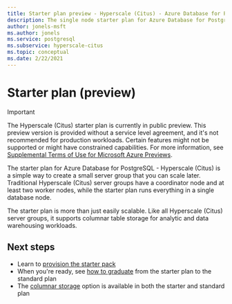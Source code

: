 ```yaml
---
title: Starter plan preview - Hyperscale (Citus) - Azure Database for PostgreSQL
description: The single node starter plan for Azure Database for PostgreSQL - Hyperscale (Citus)
author: jonels-msft
ms.author: jonels
ms.service: postgresql
ms.subservice: hyperscale-citus
ms.topic: conceptual
ms.date: 2/22/2021
---
```


# Starter plan (preview)

> [!IMPORTANT]
> The Hyperscale (Citus) starter plan is currently in public preview.  This
> preview version is provided without a service level agreement, and it's not
> recommended for production workloads. Certain features might not be supported
> or might have constrained capabilities.  For more information, see
> [Supplemental Terms of Use for Microsoft Azure
> Previews](https://azure.microsoft.com/support/legal/preview-supplemental-terms/).

The starter plan for Azure Database for PostgreSQL - Hyperscale (Citus) is a
simple way to create a small server group that you can scale later. Traditional
Hyperscale (Citus) server groups have a coordinator node and at least two
worker nodes, while the starter plan runs everything in a single database node.

The starter plan is more than just easily scalable. Like all Hyperscale (Citus)
server groups, it supports columnar table storage for analytic and data
warehousing workloads.

## Next steps

* Learn to [provision the starter pack](howto-hyperscale-foo.md)
* When you're ready, see [how to graduate](bar.md) from the starter plan to the standard plan
* The [columnar storage](concepts-hyperscale-columnar.md) option is available in both the starter and standard plan
